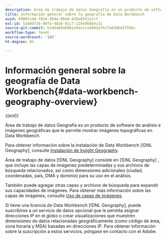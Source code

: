 ```yaml
---
description: Área de trabajo de datos Geografía es un producto de software de análisis e imágenes geográficas que le permite mostrar imágenes topográficas en Data Workbench.
title: Información general sobre la geografía de Data Workbench
uuid: 69003cdd-f814-494a-9be8-438a65411cc7
exl-id: 53e0d736-86fa-4816-91c7-135e9b8b4c31
source-git-commit: b1dda69a606a16dccca30d2a74c7e63dbd27936c
workflow-type: tm+mt
source-wordcount: '182'
ht-degree: 0%

---
```


# Información general sobre la geografía de Data Workbench{#data-workbench-geography-overview}

{{eol}}

Área de trabajo de datos Geografía es un producto de software de análisis e imágenes geográficas que le permite mostrar imágenes topográficas en Data Workbench.

Para obtener información sobre la instalación de Data Workbench [!DNL Geography], consulte [Instalación de Insight Geography](../../home/c-geo-oview/c-inst-geo/c-inst-geo.md).

Área de trabajo de datos [!DNL Geography] consiste en [!DNL Geography] , que incluye las capas de imágenes predeterminadas y sus archivos de búsqueda relacionados, así como dimensiones adicionales (ciudad, coordenadas, país, DMA y dominio) para su uso en el análisis.

También puede agregar otras capas y archivos de búsqueda para expandir sus capacidades de imágenes. Para obtener más información sobre las capas de imágenes, consulte [Uso de capas de imágenes](https://experienceleague.adobe.com/docs/data-workbench/using/client/imagery-layers/c-ustd-img-layers.html).

Si tiene una licencia de Data Workbench [!DNL Geography], puede suscribirse a un servicio de datos opcional que le permita asignar direcciones IP en el globo o crear visualizaciones que muestren dimensiones de datos relacionadas geográficamente (como código de área, zona horaria y MSA) basadas en direcciones IP. Para obtener información sobre la suscripción a estos servicios, póngase en contacto con el Adobe.
